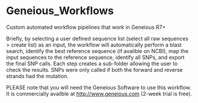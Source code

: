 Geneious_Workflows
==================

Custom automated workflow pipelines that work in Geneious R7+

Briefly, by selecting a user defined sequence list (select all raw sequences > create list) as an input, the workflow will automatically perform a blast search, identify the best reference sequence (if availble on NCBI), map the input sequences to the reference sequence, identify all SNPs, and export the final SNP calls. Each step creates a sub-folder allowing the user to check the results. SNPs were only called if both the forward and reverse strands had the mutation.

PLEASE note that you will need the Geneious Software to use this workflow.  It is commercially availble at http://www.geneious.com (2-week trial is free). 
